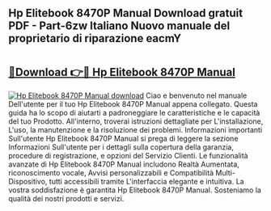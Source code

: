 ## Hp Elitebook 8470P Manual Download gratuit PDF - Part-6zw Italiano Nuovo manuale del proprietario di riparazione eacmY

# <h2><a href="http://dffhnz.blite.top/?on=Hp+Elitebook+8470P+Manual">🔗Download 👉🔴 Hp Elitebook 8470P Manual</a></h2>

[![Hp Elitebook 8470P Manual download](https://i.imgur.com/lujVjoI.png)](http://dffhnz.blite.top/?on=Hp+Elitebook+8470P+Manual)
Ciao e benvenuto nel manuale Dell'utente per il tuo Hp Elitebook 8470P Manual appena collegato. Questa guida ha lo scopo di aiutarti a padroneggiare le caratteristiche e le capacità del tuo Prodotto. All'interno, troverai istruzioni dettagliate per L'installazione, L'uso, la manutenzione e la risoluzione dei problemi. Informazioni importanti Sull'utente Hp Elitebook 8470P Manual si prega di leggere la sezione Informazioni Sull'utente per i dettagli sulla copertura della garanzia, procedure di registrazione, e opzioni del Servizio Clienti. Le funzionalità avanzate di Hp Elitebook 8470P Manual includono Realtà Aumentata, riconoscimento vocale, Avvisi personalizzabili e Compatibilità Multi-Dispositivo, tutti accessibili tramite L'interfaccia elegante e intuitiva. La vostra soddisfazione è garantita Hp Elitebook 8470P Manual. Sosteniamo la qualità dei nostri prodotti e servizi.
